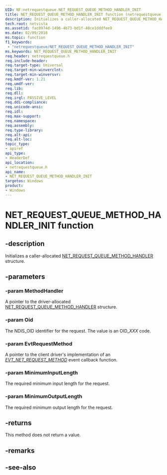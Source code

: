 ```yaml
---
UID: NF:netrequestqueue.NET_REQUEST_QUEUE_METHOD_HANDLER_INIT
title: NET_REQUEST_QUEUE_METHOD_HANDLER_INIT function (netrequestqueue.h)
description: Initializes a caller-allocated NET_REQUEST_QUEUE_METHOD_HANDLER structure.
tech.root: netvista
ms.assetid: fac0974d-1496-4b73-bd1f-40ce1dddfee9
ms.date: 02/09/2018
ms.topic: function
f1_keywords:
 - "netrequestqueue/NET_REQUEST_QUEUE_METHOD_HANDLER_INIT"
ms.keywords: NET_REQUEST_QUEUE_METHOD_HANDLER_INIT
req.header: netrequestqueue.h
req.include-header:
req.target-type: Universal
req.target-min-winverclnt:
req.target-min-winversvr:
req.kmdf-ver: 1.21
req.umdf-ver:
req.lib:
req.dll:
req.irql: PASSIVE_LEVEL
req.ddi-compliance:
req.unicode-ansi:
req.idl:
req.max-support:
req.namespace:
req.assembly:
req.type-library: 
req.alt-api:
req.alt-loc:
topic_type: 
- apiref
api_type: 
- HeaderDef
api_location:
- netrequestqueue.h
api_name: 
- NET_REQUEST_QUEUE_METHOD_HANDLER_INIT
targetos: Windows
product:
- Windows
---
```


# NET_REQUEST_QUEUE_METHOD_HANDLER_INIT function


## -description



Initializes a caller-allocated [NET_REQUEST_QUEUE_METHOD_HANDLER](ns-netrequestqueue-_net_request_queue_method_handler.md) structure.

## -parameters

### -param MethodHandler
A pointer to the driver-allocated [NET_REQUEST_QUEUE_METHOD_HANDLER](ns-netrequestqueue-_net_request_queue_method_handler.md) structure.

### -param Oid
The NDIS_OID identifier for the request. The value is an OID\_*XXX* code.

### -param EvtRequestMethod
A pointer to the client driver's implementation of an *[EVT_NET_REQUEST_METHOD](nc-netrequestqueue-evt_net_request_method.md)* event callback function.

### -param MinimumInputLength
The required minimum input length for the request.

### -param MinimumOutputLength
The required minimum output length for the request.

## -returns
This method does not return a value.

## -remarks


## -see-also
